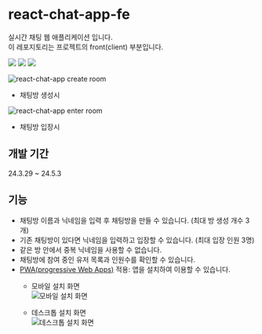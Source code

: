 # react-chat-app-fe

실시간 채팅 웹 애플리케이션 입니다.\
이 레포지토리는 프로젝트의 front(client) 부분입니다.

<p style="display=flex">
  <img src="https://img.shields.io/badge/node.js%20-v18.3.0%20-5FA04E?style=flat-square" />
  <img src="https://img.shields.io/badge/react%20-v18.3.1%20-61DAFB?style=flat-square" />
  <img src="https://img.shields.io/badge/socket.io%20-v4.7.5%20-010101?style=flat-square" />
</p>

![react-chat-app create room](https://github.com/heosuyeon/react-chat-app-fe/assets/91523662/c8edb264-17d4-4c24-b9f1-b1decfe5e893)
- 채팅방 생성시

![react-chat-app enter room](https://github.com/heosuyeon/react-chat-app-fe/assets/91523662/18f37d92-a265-437d-b548-b31135dd4f6d)
- 채팅방 입장시

## 개발 기간
24.3.29 ~ 24.5.3

## 기능
- 채팅방 이름과 닉네임을 입력 후 채팅방을 만들 수 있습니다. (최대 방 생성 개수 3개)
- 기존 채팅방이 있다면 닉네임을 입력하고 입장할 수 있습니다. (최대 입장 인원 3명)
- 같은 방 안에서 중복 닉네임을 사용할 수 없습니다. 
- 채팅방에 참여 중인 유저 목록과 인원수를 확인할 수 있습니다.
- [PWA(progressive Web Apps)](https://developer.mozilla.org/en-US/docs/Web/Progressive_web_apps)  적용: 앱을 설치하여 이용할 수 있습니다.
  - 모바일 설치 화면\
![모바일 설치 화면](https://github.com/heosuyeon/react-chat-app-fe/assets/91523662/4ece9b23-4ef2-4f8c-a43c-063932d41e51)

  - 데스크톱 설치 화면\
![데스크톱 설치 화면](https://github.com/heosuyeon/react-chat-app-fe/assets/91523662/efbe72d7-7563-4302-a7b1-5f7c82208eff)
